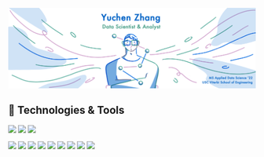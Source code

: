 <!--
**Anthonyive/anthonyive** is a ✨ _special_ ✨ repository because its `README.md` (this file) appears on your GitHub profile.

Here are some ideas to get you started:

- 🔭 I’m currently working on ...
- 🌱 I’m currently learning ...
- 👯 I’m looking to collaborate on ...
- 🤔 I’m looking for help with ...
- 💬 Ask me about ...
- 📫 How to reach me: ...
- 😄 Pronouns: ...
- ⚡ Fun fact: ...
-->

![header](./images/header-with-title.png)

## 🔨 Technologies & Tools
![](https://img.shields.io/badge/OS-macOS-informational?style=flat-square&logo=Apple&logoColor=white)
![](https://img.shields.io/badge/OS-Windows-informational?style=flat-square&logo=Windows&logoColor=white)
![](https://img.shields.io/badge/OS-Ubuntu-informational?style=flat-square&logo=Ubuntu&logoColor=white)

![](https://img.shields.io/badge/Code-Python-informational?style=flat-square&logo=Python&logoColor=white&color=2bbc8a)
![](https://img.shields.io/badge/Code-R-informational?style=flat-square&logo=R&logoColor=white&color=2bbc8a)
![](https://img.shields.io/badge/Code-LaTeX-informational?style=flat-square&logo=LaTeX&logoColor=white&color=2bbc8a)
![](https://img.shields.io/badge/Code-C++-informational?style=flat-square&logo=C%2B%2B&logoColor=white&color=2bbc8a)
![](https://img.shields.io/badge/Code-C-informational?style=flat-square&logo=C&logoColor=white&color=2bbc8a)
![](https://img.shields.io/badge/Code-Elisp-informational?style=flat-square&logo=GNU%20Emacs&logoColor=white&color=2bbc8a)
![](https://img.shields.io/badge/Code-HTML%205-informational?style=flat-square&logo=HTML5&logoColor=white&color=2bbc8a)
![](https://img.shields.io/badge/Code-CSS%203-informational?style=flat-square&logo=CSS3&logoColor=white&color=2bbc8a)
![](https://img.shields.io/badge/Code-JavaScript-informational?style=flat-square&logo=JavaScript&logoColor=white&color=2bbc8a)
